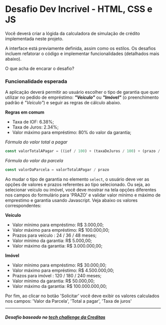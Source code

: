 # Desafio Dev Incrivel - HTML, CSS e JS
Você deverá criar a lógida da calculadora de simulação de crédito implementada neste projeto.

A interface está previamente definida, assim como os estilos.
Os desafios incluem refatorar o código e implementar funcionalidades (detalhados mais abaixo).

O que acha de encarar o desafio?


### Funcionalidade esperada

A aplicação deverá permitir ao usuário escolher o tipo de garantia que quer utilizar no pedido de empréstimo: ***"Veículo"*** ou ***"Imóvel"*** (o preenchimento padrão é *"Veículo"*) e seguir as regras de cálculo abaixo.

**Regras em comum**
- Taxa de IOF: 6.38%;
- Taxa de Juros: 2.34%;
- Valor máximo para empréstimo: 80% do valor da garantia;

*Fórmula do valor total a pagar*

```javascript
const valorTotalAPagar = ((iof / 100) + (taxaDeJuros / 100) + (prazo / 1000) + 1) * valorDoEmprestimo
```

*Fórmula do valor da parcela*

```javascript
const valorDaParcela = valorTotalAPagar / prazo
```

Ao mudar o tipo de garantia no elemento `select`, o usuário deve ver as opções de valores e prazos referentes ao tipo selecionado. Ou seja, ao selecionar veículo ou imóvel, você deve mostrar na tela opções diferentes nos campos do formulário para 'PRAZO' e validar valor mínimo e máximo de emprestimo e garantia usando Javascript. Veja abaixo os valores correspondentes:

**Veículo**
- Valor mínimo para empréstimo: R$ 3.000,00;
- Valor máximo para empréstimo: R$ 100.000,00;
- Prazos para veículo : 24 / 36 / 48 meses;
- Valor mínimo da garantia: R$ 5.000,00;
- Valor máximo da garantia: R$ 3.000.000,00; 

**Imóvel**
- Valor mínimo para empréstimo: R$ 30.000,00;
- Valor máximo para empréstimo: R$ 4.500.000,00;
- Prazos para imóvel : 120 / 180 / 240 meses;
- Valor mínimo da garantia: R$ 50.000,00;
- Valor máximo da garantia: R$ 100.000.000,00;

Por fim, ao clicar no botão 'Solicitar' você deve exibir os valores calculados nos campos: 'Valor da Parcela', 'Total a pagar', 'Taxa de juros'

<hr>
<h5> Desafio baseado no <a href="https://github.com/Creditas/challenge/tree/master/frontend"> tech challenge da Creditas </a> </h5>
